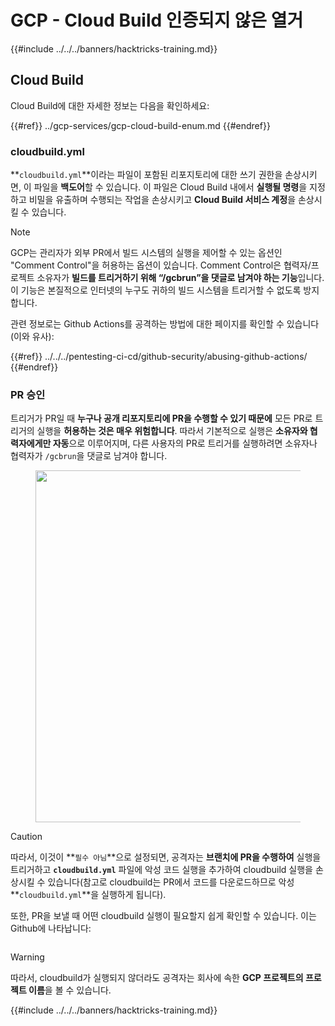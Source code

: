 # GCP - Cloud Build 인증되지 않은 열거

{{#include ../../../banners/hacktricks-training.md}}

## Cloud Build

Cloud Build에 대한 자세한 정보는 다음을 확인하세요:

{{#ref}}
../gcp-services/gcp-cloud-build-enum.md
{{#endref}}

### cloudbuild.yml

**`cloudbuild.yml`**이라는 파일이 포함된 리포지토리에 대한 쓰기 권한을 손상시키면, 이 파일을 **백도어**할 수 있습니다. 이 파일은 Cloud Build 내에서 **실행될 명령**을 지정하고 비밀을 유출하며 수행되는 작업을 손상시키고 **Cloud Build 서비스 계정**을 손상시킬 수 있습니다.

> [!NOTE]
> GCP는 관리자가 외부 PR에서 빌드 시스템의 실행을 제어할 수 있는 옵션인 "Comment Control"을 허용하는 옵션이 있습니다. Comment Control은 협력자/프로젝트 소유자가 **빌드를 트리거하기 위해 “/gcbrun”을 댓글로 남겨야 하는 기능**입니다. 이 기능은 본질적으로 인터넷의 누구도 귀하의 빌드 시스템을 트리거할 수 없도록 방지합니다.

관련 정보로는 Github Actions를 공격하는 방법에 대한 페이지를 확인할 수 있습니다(이와 유사):

{{#ref}}
../../../pentesting-ci-cd/github-security/abusing-github-actions/
{{#endref}}

### PR 승인

트리거가 PR일 때 **누구나 공개 리포지토리에 PR을 수행할 수 있기 때문에** 모든 PR로 트리거의 실행을 **허용하는 것은 매우 위험합니다**. 따라서 기본적으로 실행은 **소유자와 협력자에게만 자동**으로 이루어지며, 다른 사용자의 PR로 트리거를 실행하려면 소유자나 협력자가 `/gcbrun`을 댓글로 남겨야 합니다.

<figure><img src="../../../images/image (339).png" alt="" width="563"><figcaption></figcaption></figure>

> [!CAUTION]
> 따라서, 이것이 **`필수 아님`**으로 설정되면, 공격자는 **브랜치에 PR을 수행하여** 실행을 트리거하고 **`cloudbuild.yml`** 파일에 악성 코드 실행을 추가하여 cloudbuild 실행을 손상시킬 수 있습니다(참고로 cloudbuild는 PR에서 코드를 다운로드하므로 악성 **`cloudbuild.yml`**을 실행하게 됩니다).

또한, PR을 보낼 때 어떤 cloudbuild 실행이 필요할지 쉽게 확인할 수 있습니다. 이는 Github에 나타납니다:

<figure><img src="../../../images/image (340).png" alt=""><figcaption></figcaption></figure>

> [!WARNING]
> 따라서, cloudbuild가 실행되지 않더라도 공격자는 회사에 속한 **GCP 프로젝트의 프로젝트 이름**을 볼 수 있습니다.

{{#include ../../../banners/hacktricks-training.md}}
